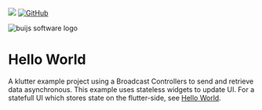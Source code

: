 [![](https://img.shields.io/badge/Buijs-Software-blue)](https://pub.dev/publishers/buijs.dev/packages)
[![GitHub](https://img.shields.io/github/license/buijs-dev/klutter-cookbook?color=black)](https://github.com/buijs-dev/klutter/blob/main/LICENSE)

<img src="https://github.com/buijs-dev/klutter/blob/develop/.github/assets/metadata/icon/klutter_logo.png?raw=true" alt="buijs software logo" />

# Hello World
A klutter example project using a Broadcast Controllers to send and retrieve data asynchronous.
This example uses stateless widgets to update UI.
For a statefull UI which stores state on the flutter-side, see [Hello World](../hello_world).